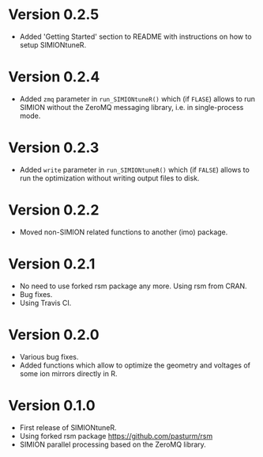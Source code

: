 # Version 0.2.5

*  Added 'Getting Started' section to README with instructions on how to setup
   SIMIONtuneR. 


# Version 0.2.4

* Added `zmq` parameter in `run_SIMIONtuneR()` which (if `FLASE`) allows to run
  SIMION without the ZeroMQ messaging library, i.e. in single-process mode.


# Version 0.2.3

* Added `write` parameter in `run_SIMIONtuneR()` which (if `FALSE`) allows to 
  run the optimization without writing output files to disk.


# Version 0.2.2

* Moved non-SIMION related functions to another (imo) package.


# Version 0.2.1

* No need to use forked rsm package any more. Using rsm from CRAN.
* Bug fixes.
* Using Travis CI.


# Version 0.2.0

* Various bug fixes.
* Added functions which allow to optimize the geometry and voltages of some ion
  mirrors directly in R.


# Version 0.1.0

* First release of SIMIONtuneR.
* Using forked rsm package https://github.com/pasturm/rsm
* SIMION parallel processing based on the ZeroMQ library.
